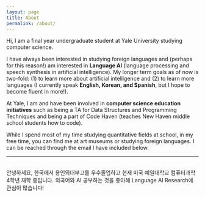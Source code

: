 ```yaml
---
layout: page
title: About
permalink: /about/
---
```


Hi, I am a final year undergraduate student at Yale University studying computer science. <br/>

I have always been interested in studying foreign languages and (perhaps for this reason!) am interested in <b>Language AI</b> (language processing and speech synthesis in artificial intelligence). My longer term goals as of now is two-fold: (1) to learn more about artificial intelligence and (2) to learn more languages (I currently speak <b>English, Korean, and Spanish</b>, but I hope to become fluent in more!).<br/>

At Yale, I am and have been involved in <b>computer science education initiatives</b> such as being a TA for Data Structures and Programming Techniques and being a part of Code Haven (teaches New Haven middle school students how to code).<br/>

While I spend most of my time studying quantitative fields at school, in my free time, you can find me at art museums or studying foreign languages. I can be reached through the email I have included below.

---
<br/>
안녕하세요, 한국에서 용인외대부고를 우수졸업하고 현재 미국 예일대학교 컴퓨터과학 4학년 재학 중입니다. 외국어와 AI 공부하는 것을 좋아해 Language AI Research에 관심이 많습니다!
